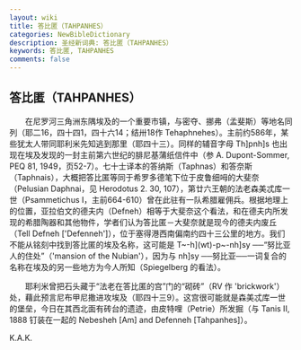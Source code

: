 ```yaml
---
layout: wiki
title: 答比匿（TAHPANHES）
categories: NewBibleDictionary
description: 圣经新词典: 答比匿（TAHPANHES）
keywords: 答比匿, TAHPANHES
comments: false
---
```


## 答比匿（TAHPANHES）

　　在尼罗河三角洲东隅埃及的一个重要市镇，与密夺、挪弗（孟斐斯）等地名同列（耶二16，四十四1，四十六14；结卅18作 Tehaphnehes）。主前约586年，某些犹太人带同耶利米先知逃到那里（耶四十三）。同样的辅音字母 Th]pnh]s 也出现在埃及发现的一封主前第六世纪的腓尼基蒲纸信件中（参 A. Dupont-Sommer, PEQ 81, 1949，页52-7）。七十士译本的答纳斯（Taphnas）和答奈斯（Taphnais），大概把答比匿等同于希罗多德笔下位于皮鲁细呣的大斐奈（Pelusian Daphnai，见 Herodotus 2. 30, 107），第廿六王朝的法老森美忒库一世（Psammetichus I，主前664-610）曾在此驻有一队希腊雇佣兵。根据地理上的位置，亚拉伯文的德夫内（Defneh）相等于大斐奈这个看法，和在德夫内所发现的希腊陶器和其他物件，学者们认为答比匿－大斐奈就是现今的德夫内废丘（Tell Defneh ['Defenneh']），位于塞得港西南偏南约四十三公里的地方。我们不能从铭刻中找到答比匿的埃及名称，这可能是 T~-h](wt)-p~-nh]sy ──“努比亚人的住处”（'mansion of the Nubian'），因为与 nh]sy ──努比亚──一词复合的名称在埃及的另一些地方为今人所知（Spiegelberg 的看法）。

　　耶利米曾把石头藏于“法老在答比匿的宫”门的“砌砖”（RV 作 'brickwork'）处，藉此预言尼布甲尼撒进攻埃及（耶四十三9）。这宫很可能就是森美忒库一世的堡垒，今日在其西北面有砖台的遗迹，由皮特哩（Petrie）所发掘（与 Tanis II, 1888 钉装在一起的 Nebesheh [Am] and Defenneh [Tahpanhes]）。

K.A.K.








